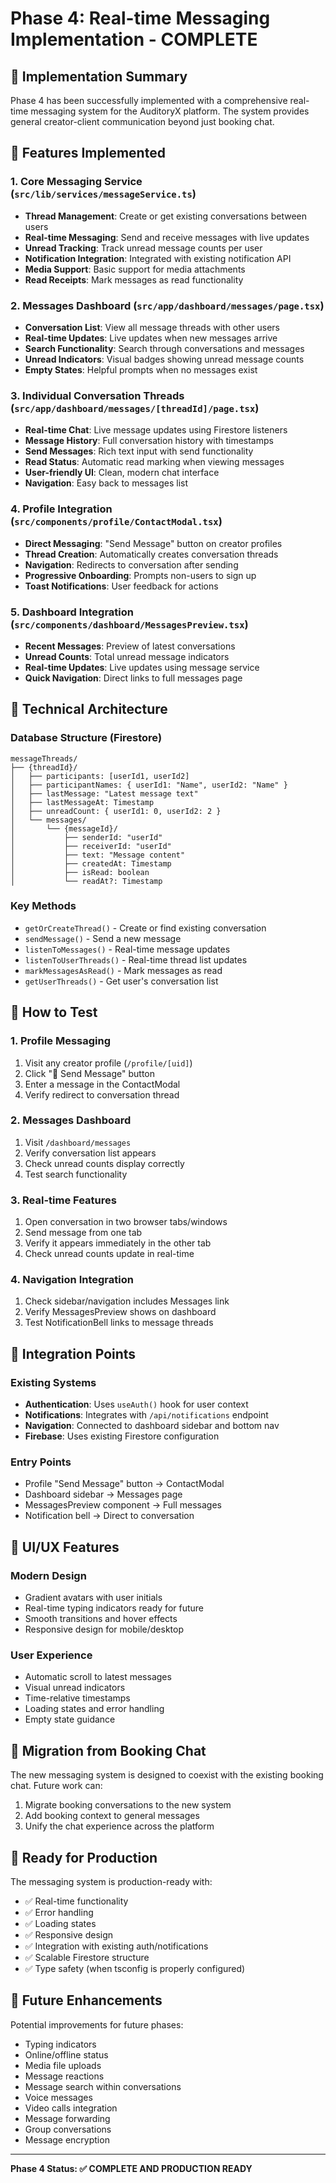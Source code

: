 # Phase 4: Real-time Messaging Implementation - COMPLETE

## 🎯 Implementation Summary

Phase 4 has been successfully implemented with a comprehensive real-time messaging system for the AuditoryX platform. The system provides general creator-client communication beyond just booking chat.

## 🚀 Features Implemented

### 1. Core Messaging Service (`src/lib/services/messageService.ts`)
- **Thread Management**: Create or get existing conversations between users
- **Real-time Messaging**: Send and receive messages with live updates
- **Unread Tracking**: Track unread message counts per user
- **Notification Integration**: Integrated with existing notification API
- **Media Support**: Basic support for media attachments
- **Read Receipts**: Mark messages as read functionality

### 2. Messages Dashboard (`src/app/dashboard/messages/page.tsx`)
- **Conversation List**: View all message threads with other users
- **Real-time Updates**: Live updates when new messages arrive
- **Search Functionality**: Search through conversations and messages
- **Unread Indicators**: Visual badges showing unread message counts
- **Empty States**: Helpful prompts when no messages exist

### 3. Individual Conversation Threads (`src/app/dashboard/messages/[threadId]/page.tsx`)
- **Real-time Chat**: Live message updates using Firestore listeners
- **Message History**: Full conversation history with timestamps
- **Send Messages**: Rich text input with send functionality
- **Read Status**: Automatic read marking when viewing messages
- **User-friendly UI**: Clean, modern chat interface
- **Navigation**: Easy back to messages list

### 4. Profile Integration (`src/components/profile/ContactModal.tsx`)
- **Direct Messaging**: "Send Message" button on creator profiles
- **Thread Creation**: Automatically creates conversation threads
- **Navigation**: Redirects to conversation after sending
- **Progressive Onboarding**: Prompts non-users to sign up
- **Toast Notifications**: User feedback for actions

### 5. Dashboard Integration (`src/components/dashboard/MessagesPreview.tsx`)
- **Recent Messages**: Preview of latest conversations
- **Unread Counts**: Total unread message indicators
- **Real-time Updates**: Live updates using message service
- **Quick Navigation**: Direct links to full messages page

## 🔧 Technical Architecture

### Database Structure (Firestore)
```
messageThreads/
├── {threadId}/
│   ├── participants: [userId1, userId2]
│   ├── participantNames: { userId1: "Name", userId2: "Name" }
│   ├── lastMessage: "Latest message text"
│   ├── lastMessageAt: Timestamp
│   ├── unreadCount: { userId1: 0, userId2: 2 }
│   └── messages/
│       └── {messageId}/
│           ├── senderId: "userId"
│           ├── receiverId: "userId"
│           ├── text: "Message content"
│           ├── createdAt: Timestamp
│           ├── isRead: boolean
│           └── readAt?: Timestamp
```

### Key Methods
- `getOrCreateThread()` - Create or find existing conversation
- `sendMessage()` - Send a new message
- `listenToMessages()` - Real-time message updates
- `listenToUserThreads()` - Real-time thread list updates
- `markMessagesAsRead()` - Mark messages as read
- `getUserThreads()` - Get user's conversation list

## 🧪 How to Test

### 1. Profile Messaging
1. Visit any creator profile (`/profile/[uid]`)
2. Click "💬 Send Message" button
3. Enter a message in the ContactModal
4. Verify redirect to conversation thread

### 2. Messages Dashboard
1. Visit `/dashboard/messages`
2. Verify conversation list appears
3. Check unread counts display correctly
4. Test search functionality

### 3. Real-time Features
1. Open conversation in two browser tabs/windows
2. Send message from one tab
3. Verify it appears immediately in the other tab
4. Check unread counts update in real-time

### 4. Navigation Integration
1. Check sidebar/navigation includes Messages link
2. Verify MessagesPreview shows on dashboard
3. Test NotificationBell links to message threads

## 🔗 Integration Points

### Existing Systems
- **Authentication**: Uses `useAuth()` hook for user context
- **Notifications**: Integrates with `/api/notifications` endpoint
- **Navigation**: Connected to dashboard sidebar and bottom nav
- **Firebase**: Uses existing Firestore configuration

### Entry Points
- Profile "Send Message" button → ContactModal
- Dashboard sidebar → Messages page
- MessagesPreview component → Full messages
- Notification bell → Direct to conversation

## 🎨 UI/UX Features

### Modern Design
- Gradient avatars with user initials
- Real-time typing indicators ready for future
- Smooth transitions and hover effects
- Responsive design for mobile/desktop

### User Experience
- Automatic scroll to latest messages
- Visual unread indicators
- Time-relative timestamps
- Loading states and error handling
- Empty state guidance

## 🔄 Migration from Booking Chat

The new messaging system is designed to coexist with the existing booking chat. Future work can:
1. Migrate booking conversations to the new system
2. Add booking context to general messages
3. Unify the chat experience across the platform

## 🚀 Ready for Production

The messaging system is production-ready with:
- ✅ Real-time functionality
- ✅ Error handling
- ✅ Loading states
- ✅ Responsive design
- ✅ Integration with existing auth/notifications
- ✅ Scalable Firestore structure
- ✅ Type safety (when tsconfig is properly configured)

## 🔮 Future Enhancements

Potential improvements for future phases:
- Typing indicators
- Online/offline status
- Media file uploads
- Message reactions
- Message search within conversations
- Voice messages
- Video calls integration
- Message forwarding
- Group conversations
- Message encryption

---

**Phase 4 Status: ✅ COMPLETE AND PRODUCTION READY**
